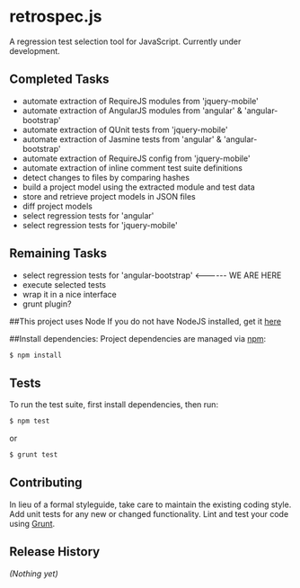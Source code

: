 # retrospec.js

A regression test selection tool for JavaScript. Currently under development.

## Completed Tasks
* automate extraction of RequireJS modules from 'jquery-mobile' 
* automate extraction of AngularJS modules from 'angular' & 'angular-bootstrap'
* automate extraction of QUnit tests from 'jquery-mobile'
* automate extraction of Jasmine tests from 'angular' & 'angular-bootstrap'
* automate extraction of RequireJS config from 'jquery-mobile'
* automate extraction of inline comment test suite definitions 
* detect changes to files by comparing hashes
* build a project model using the extracted module and test data
* store and retrieve project models in JSON files
* diff project models
* select regression tests for 'angular'
* select regression tests for 'jquery-mobile'

## Remaining Tasks
* select regression tests for 'angular-bootstrap' <------ WE ARE HERE
* execute selected tests
* wrap it in a nice interface
* grunt plugin?

##This project uses Node
If you do not have NodeJS installed, get it [here](https://nodejs.org/)

##Install dependencies:
Project dependencies are managed via [npm](https://www.npmjs.org/):

```bash
$ npm install
```

## Tests
To run the test suite, first install dependencies, then run:

```bash
$ npm test
```

or

```bash
$ grunt test
```

## Contributing
In lieu of a formal styleguide, take care to maintain the existing coding style. Add unit tests for any new or changed functionality. Lint and test your code using [Grunt](http://gruntjs.com/).

## Release History
_(Nothing yet)_